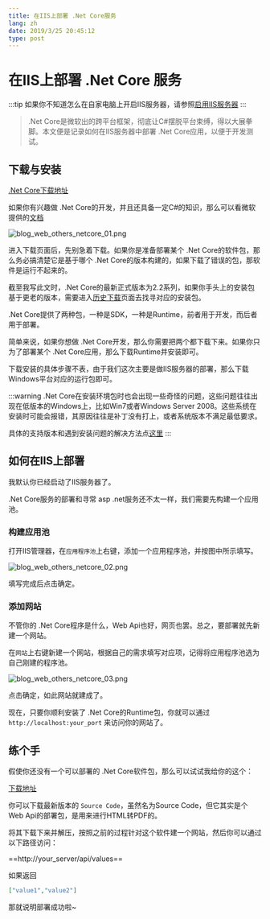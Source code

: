 ```yaml
---
title: 在IIS上部署 .Net Core服务
lang: zh
date: 2019/3/25 20:45:12
type: post
---
```


# 在IIS上部署 .Net Core 服务

:::tip
如果你不知道怎么在自家电脑上开启IIS服务器，请参照[启用IIS服务器](./open_iis)
:::

> .Net Core是微软出的跨平台框架，彻底让C#摆脱平台束缚，得以大展拳脚。本文便是记录如何在IIS服务器中部署 .Net Core应用，以便于开发测试。

## 下载与安装

[.Net Core下载地址](https://dotnet.microsoft.com/download)

如果你有兴趣做 .Net Core的开发，并且还具备一定C#的知识，那么可以看微软提供的[文档](https://docs.microsoft.com/en-us/dotnet/core/)

![blog_web_others_netcore_01.png](https://storage.live.com/items/51816931BAB0F7A8!12428?authkey=AO7QXpgYo7-5DUU)

进入下载页面后，先别急着下载。如果你是准备部署某个 .Net Core的软件包，那么务必搞清楚它是基于哪个 .Net Core的版本构建的，如果下载了错误的包，那软件是运行不起来的。

截至我写此文时，.Net Core的最新正式版本为2.2系列，如果你手头上的安装包基于更老的版本，需要进入[历史下载](https://dotnet.microsoft.com/download/archives)页面去找寻对应的安装包。

.Net Core提供了两种包，一种是SDK，一种是Runtime，前者用于开发，而后者用于部署。

简单来说，如果你想做 .Net Core开发，那么你需要把两个都下载下来。如果你只为了部署某个 .Net Core应用，那么下载Runtime并安装即可。

下载安装的具体步骤不表，由于我们这次主要是做IIS服务器的部署，那么下载Windows平台对应的运行包即可。

:::warning
.Net Core在安装环境包时也会出现一些奇怪的问题，这些问题往往出现在低版本的Windows上，比如Win7或者Windows Server 2008。这些系统在安装时可能会报错，其原因往往是补丁没有打上，或者系统版本不满足最低要求。

具体的支持版本和遇到安装问题的解决方法点[这里](https://docs.microsoft.com/en-us/dotnet/core/windows-prerequisites?tabs=netcore2x)
:::

## 如何在IIS上部署

我默认你已经启动了IIS服务器了。

.Net Core服务的部署和寻常 asp .net服务还不太一样，我们需要先构建一个应用池。

### 构建应用池

打开IIS管理器，在`应用程序池`上右键，添加一个应用程序池，并按图中所示填写。

![blog_web_others_netcore_02.png](https://storage.live.com/items/51816931BAB0F7A8!12429?authkey=AO7QXpgYo7-5DUU)

填写完成后点击确定。

### 添加网站

不管你的 .Net Core程序是什么，Web Api也好，网页也罢。总之，要部署就先新建一个网站。

在`网站`上右键新建一个网站，根据自己的需求填写对应项，记得将应用程序池选为自己刚建的程序池。

![blog_web_others_netcore_03.png](https://storage.live.com/items/51816931BAB0F7A8!12430?authkey=AO7QXpgYo7-5DUU)

点击确定，如此网站就建成了。

现在，只要你顺利安装了 .Net Core的Runtime包，你就可以通过 `http://localhost:your_port` 来访问你的网站了。

## 练个手

假使你还没有一个可以部署的 .Net Core软件包，那么可以试试我给你的这个：

[下载地址](https://github.com/Richasy/HTML-Conversion-Api/releases)

你可以下载最新版本的 `Source Code`，虽然名为Source Code，但它其实是个Web Api的部署包，是用来进行HTML转PDF的。

将其下载下来并解压，按照之前的过程针对这个软件建一个网站，然后你可以通过以下路径访问：

==http://your_server/api/values==

如果返回

```json
["value1","value2"]
```

那就说明部署成功啦~
